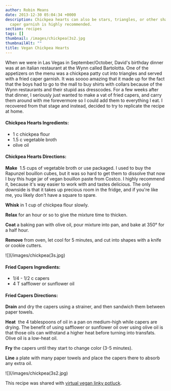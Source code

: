 ```yaml
---
author: Robin Means
date: 2013-12-30 05:04:34 +0000
description: Chickpea hearts can also be stars, triangles, or other shapes. Fried
  caper garnish is highly recommended.
section: recipes
tags: []
thumbnail: /images/chickpea(3s2.jpg
thumbnailAlt: ""
title: Vegan Chickpea Hearts
---
```


When we were in Las Vegas in September/October, David's birthday dinner was at an italian restaurant at the Wynn called Bartolotta. One of the appetizers on the menu was a chickpea patty cut into triangles and served with a fried caper garnish. It was soooo amazing that it made up for the fact that the boys had to go to the mall to buy shirts with collars because of the Wynn restaurants and their stupid ass dresscodes. For a few weeks after that dinner, I seriously just wanted to make a vat of fried capers, and carry them around with me forevermore so I could add them to everything I eat. I recovered from that stage and instead, decided to try to replicate the recipe at home.

#### Chickpea Hearts Ingredients:

- 1 c chickpea flour
- 1.5 c vegetable broth
- olive oil

#### Chickpea Hearts Directions:

**Make** &nbsp;1.5 cups of vegetable broth or use packaged. I used to buy the Rapunzel bouillon&nbsp;cubes, but it was so hard to get them to dissolve that now I buy this huge jar of vegan bouillon&nbsp;paste from Costco. I highly recommend it, because it's way easier to work with and tastes delicious. The only downside is that it takes up precious room in the fridge, and if you're like me, you likely don't have a square to spare.

**Whisk** in 1 cup of chickpea flour slowly.

**Relax** for an hour or so to give the mixture time to thicken.

**Coat** a baking pan with olive oil, pour mixture into pan, and bake at 350° for a half hour.

**Remove** from oven, let cool for 5 minutes, and cut into shapes with a knife or cookie cutters.

![](/images/chickpea(3s.jpg)

#### Fried Capers Ingredients:

- 1/4 - 1/2 c capers
- 4 T safflower or sunflower oil

#### Fried Capers Directions:

**Drain** and dry the capers using a strainer, and then sandwich them between paper towels.

**Heat** &nbsp;the 4 tablespoons of oil in a pan on medium-high while capers are drying. The benefit of using safflower or sunflower oil over using olive oil is that those oils can withstand a higher heat before turning into transfats. Olive oil is a low-heat oil.

**Fry** the capers until they start to change color (3-5 minutes).

**Line** a plate with many paper towels and place the capers there to absorb any extra oil.

![](/images/chickpea(3s2.jpg)













This recipe was shared with [virtual vegan linky potluck](http://canned-time.com/august-27th-linky/).


